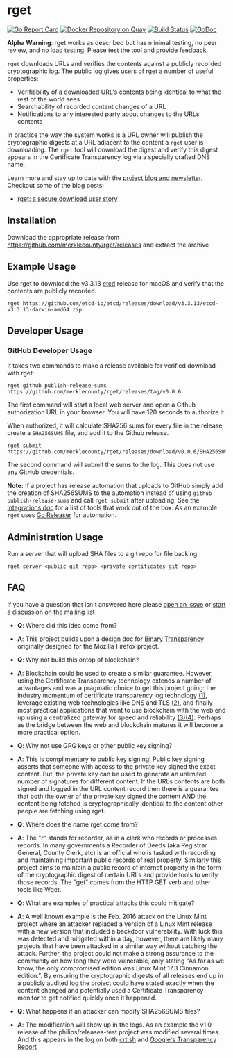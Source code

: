 # rget

[![Go Report Card](https://goreportcard.com/badge/github.com/merklecounty/rget)](https://goreportcard.com/report/github.com/merklecounty/rget)
[![Docker Repository on Quay](https://quay.io/repository/merklecounty/rget/status "Docker Repository on Quay")](https://quay.io/repository/merklecounty/rget)
[![Build Status](https://semaphoreci.com/api/v1/merklecounty/rget/branches/master/badge.svg)](https://semaphoreci.com/merklecounty/rget)
[![GoDoc](https://godoc.org/go.merklecounty.com/rget?status.svg)](https://godoc.org/go.merklecounty.com/rget)

**Alpha Warning**: rget works as described but has minimal testing, no peer review, and no load testing. Please test the tool and provide feedback.

`rget` downloads URLs and verifies the contents against a publicly recorded cryptographic log. The public log gives users of rget a number of useful properties:

- Verifiability of a downloaded URL's contents being identical to what the rest of the world sees
- Searchability of recorded content changes of a URL
- Notifications to any interested party about changes to the URLs contents

In practice the way the system works is a URL owner will publish the cryptographic digests at a URL adjacent to the content a `rget` user is downloading. The `rget` tool will download the digest and verify this digest appears in the Certificate Transparency log via a specially crafted DNS name.

Learn more and stay up to date with the [project blog and newsletter](https://merklecounty.substack.com/). Checkout some of the blog posts:

- [rget: a secure download user story](https://merklecounty.substack.com/p/rget-a-secure-download-user-story)

## Installation

Download the appropriate release from https://github.com/merklecounty/rget/releases and extract the archive

## Example Usage

Use rget to download the v3.3.13 [etcd](https://etcd.io) release for macOS and verify that the contents are publicly recorded.

```
rget https://github.com/etcd-io/etcd/releases/download/v3.3.13/etcd-v3.3.13-darwin-amd64.zip
```

## Developer Usage

### GitHub Developer Usage

It takes two commands to make a release available for verified download with rget:

```
rget github publish-release-sums https://github.com/merklecounty/rget/releases/tag/v0.0.6
```

The first command will start a local web server and open a Github authorization URL
in your browser. You will have 120 seconds to authorize it.

When authorized, it will calculate SHA256 sums for every file in the release,
create a `SHA256SUMS` file, and add it to the Github release.

```
rget submit https://github.com/merklecounty/rget/releases/download/v0.0.6/SHA256SUMS
```

The second command will submit the sums to the log. This does not use any GitHub credentials.

**Note:** If a project has release automation that uploads to GitHub simply add
the creation of SHA256SUMS to the automation instead of using `github
publish-release-sums` and call `rget submit` after uploading. See the
[integrations doc](Documentation/integrations.md) for a list of tools that work
out of the box. As an example `rget` uses [Go
Releaser](https://goreleaser.com/) for automation.

## Administration Usage

Run a server that will upload SHA files to a git repo for file backing

```
rget server <public git repo> <private certificates git repo>
```

## FAQ

If you have a question that isn't answered here please [open an issue](https://github.com/merklecounty/rget/issues/new) or [start a discussion on the mailing list](https://groups.google.com/forum/#!forum/rget)

- **Q**: Where did this idea come from?
- **A**: This project builds upon a design doc for [Binary Transparency](https://wiki.mozilla.org/Security/Binary_Transparency) originally designed for the Mozilla Firefox project. 

- **Q**: Why not build this ontop of blockchain?
- **A**: Blockchain could be used to create a similar guarantee. However, using the Certificate Transparency technology extends a number of advantages and was a pragmatic choice to get this project going: the industry momentum of certificate transparency log technology [(1)](https://ct.cloudflare.com/about), leverage existing web technologies like DNS and TLS [(2)](https://www.certificate-transparency.org/how-ct-works), and finally most practical applications that want to use blockchain with the web end up using a centralized gateway for speed and reliability [(3)](https://blog.cloudflare.com/cloudflare-ethereum-gateway/)[(4)](https://infura.io/docs/ethereum/json-rpc/eth_blockNumber). Perhaps as the bridge between the web and blockchain matures it will become a more practical option.

- **Q**: Why not use GPG keys or other public key signing?
- **A**: This is complimentary to public key signing! Public key signing asserts that someone with access to the private key signed the exact content. But, the private key can be used to generate an unlimited number of signatures for different content. If the URLs contents are both signed and logged in the URL content record then there is a guarantee that both the owner of the private key signed the content AND the content being fetched is cryptographically identical to the content other people are fetching using rget.

- **Q**: Where does the name rget come from?
- **A**: The "r" stands for recorder, as in a clerk who records or processes records. In many governments a Recorder of Deeds (aka Registrar General, County Clerk, etc) is an official who is tasked with recording and maintaining important public records of real property. Similarly this project aims to maintain a public record of internet property in the form of the cryptographic digest of certain URLs and provide tools to verify those records. The "get" comes from the HTTP GET verb and other tools like Wget.

- **Q**: What are examples of practical attacks this could mitigate?
- **A**: A well known example is the Feb. 2016 attack on the Linux Mint project where an attacker replaced a version of a Linux Mint release with a new version that included a backdoor vulnerability. With luck this was detected and mitigated within a day, however, there are likely many projects that have been attacked in a similar way without catching the attack. Further, the project could not make a strong assurance to the community on how long they were vulnerable, only stating "As far as we know, the only compromised edition was Linux Mint 17.3 Cinnamon edition.". By ensuring the cryptographic digests of all releases end up in a publicly audited log the project could have stated exactly when the content changed and potentially used a Certificate Transparency monitor to get notified quickly once it happened.

- **Q**: What happens if an attacker can modify SHA256SUMS files?
- **A**: The modification will show up in the logs. As an example the v1.0 release of the philips/releases-test project was modified several times. And this appears in the log on both [crt.sh](https://crt.sh/?q=%.v1-0.releases-test.philips.github.com.recorder.merklecounty.com) and [Google's Transparency Report](https://transparencyreport.google.com/https/certificates?hl=en&cert_search_auth=&cert_search_cert=&cert_search=include_expired:false;include_subdomains:true;domain:v1-0.releases-test.philips.github.com.recorder.merklecounty.com&lu=cert_search)
